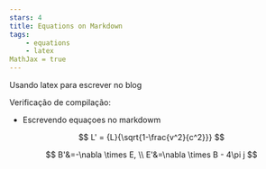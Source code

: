 ```yaml
---
stars: 4
title: Equations on Markdown
tags:
	- equations
	- latex
MathJax = true
---
```


Usando latex para escrever no blog

Verificação de compilação:
- Escrevendo equaçoes no markdowm

$$
 L' = {L}{\sqrt{1-\frac{v^2}{c^2}}}
$$

$$
       	B'&=-\nabla \times E, \\
       	E'&=\nabla \times B - 4\pi j
$$
